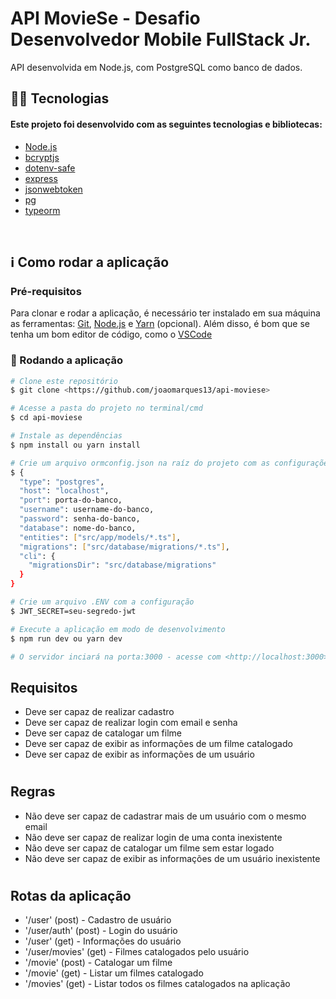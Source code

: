# API MovieSe - Desafio Desenvolvedor Mobile FullStack Jr.

<p align="left">API desenvolvida em Node.js, com PostgreSQL como banco de dados.</p>

## 👨‍💻 Tecnologias

#### Este projeto foi desenvolvido com as seguintes tecnologias e bibliotecas:

<!--ts-->

- [Node.js](https://nodejs.org/en/)
- [bcryptjs](https://github.com/kelektiv/node.bcrypt.js/)
- [dotenv-safe](https://github.com/rolodato/dotenv-safe)
- [express](https://expressjs.com/pt-br/)
- [jsonwebtoken](https://github.com/auth0/node-jsonwebtoken)
- [pg](https://node-postgres.com/)
- [typeorm](https://typeorm.io/)
<!--te-->

<br>

## ℹ️ Como rodar a aplicação

### Pré-requisitos

Para clonar e rodar a aplicação, é necessário ter instalado em sua máquina as ferramentas:
[Git](https://git-scm.com), [Node.js](https://nodejs.org/en/) e [Yarn](https://yarnpkg.com/) (opcional).
Além disso, é bom que se tenha um bom editor de código, como o [VSCode](https://code.visualstudio.com/)

### 🎲 Rodando a aplicação

```bash
# Clone este repositório
$ git clone <https://github.com/joaomarques13/api-moviese>

# Acesse a pasta do projeto no terminal/cmd
$ cd api-moviese

# Instale as dependências
$ npm install ou yarn install

# Crie um arquivo ormconfig.json na raíz do projeto com as configurações
$ {
  "type": "postgres",
  "host": "localhost",
  "port": porta-do-banco,
  "username": username-do-banco,
  "password": senha-do-banco,
  "database": nome-do-banco,
  "entities": ["src/app/models/*.ts"],
  "migrations": ["src/database/migrations/*.ts"],
  "cli": {
    "migrationsDir": "src/database/migrations"
  }
}

# Crie um arquivo .ENV com a configuração
$ JWT_SECRET=seu-segredo-jwt

# Execute a aplicação em modo de desenvolvimento
$ npm run dev ou yarn dev

# O servidor inciará na porta:3000 - acesse com <http://localhost:3000>
```

## Requisitos

- Deve ser capaz de realizar cadastro
- Deve ser capaz de realizar login com email e senha
- Deve ser capaz de catalogar um filme
- Deve ser capaz de exibir as informações de um filme catalogado
- Deve ser capaz de exibir as informações de um usuário

#

## Regras

- Não deve ser capaz de cadastrar mais de um usuário com o mesmo email
- Não deve ser capaz de realizar login de uma conta inexistente
- Não deve ser capaz de catalogar um filme sem estar logado
- Não deve ser capaz de exibir as informações de um usuário inexistente

#

## Rotas da aplicação

- '/user' (post) - Cadastro de usuário
- '/user/auth' (post) - Login do usuário
- '/user' (get) - Informações do usuário
- '/user/movies' (get) - Filmes catalogados pelo usuário
- '/movie' (post) - Catalogar um filme
- '/movie' (get) - Listar um filmes catalogado
- '/movies' (get) - Listar todos os filmes catalogados na aplicação
